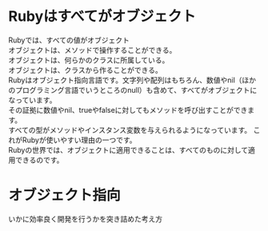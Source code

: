 # Rubyはすべてがオブジェクト
Rubyでは、すべての値がオブジェクト<br>
オブジェクトは、メソッドで操作することができる。<br>
オブジェクトは、何らかのクラスに所属している。<br>
オブジェクトは、クラスから作ることができる。<br>
Rubyはオブジェクト指向言語です。文字列や配列はもちろん、数値やnil（ほかのプログラミング言語でいうところのnull）も含めて、すべてがオブジェクトになっています。<br>
その証拠に数値やnil、trueやfalseに対してもメソッドを呼び出すことができます。<br>
すべての型がメソッドやインスタンス変数を与えられるようになっています。 これがRubyが使いやすい理由の一つです。 <br>
Rubyの世界では、オブジェクトに適用できることは、すべてのものに対して適用できるのです。<br>
# オブジェクト指向
いかに効率良く開発を行うかを突き詰めた考え方
